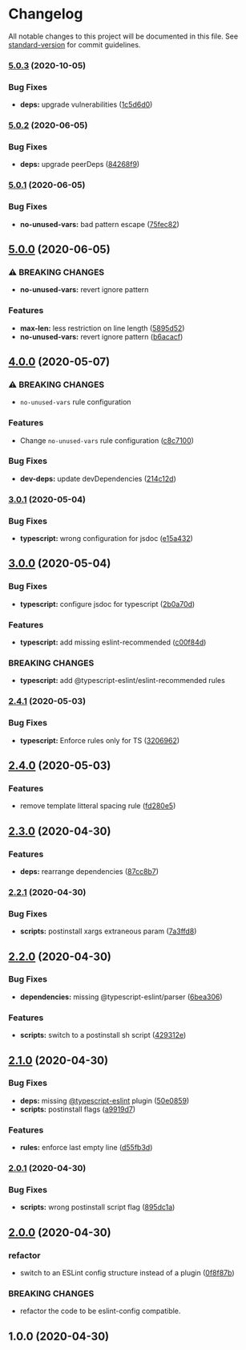 # Changelog

All notable changes to this project will be documented in this file. See [standard-version](https://github.com/conventional-changelog/standard-version) for commit guidelines.

### [5.0.3](https://github.com/materya/eslint-config/compare/v5.0.2...v5.0.3) (2020-10-05)


### Bug Fixes

* **deps:** upgrade vulnerabilities ([1c5d6d0](https://github.com/materya/eslint-config/commit/1c5d6d0aeca20255c39253995eff739e7afcabe5))

### [5.0.2](https://github.com/materya/eslint-config/compare/v5.0.1...v5.0.2) (2020-06-05)


### Bug Fixes

* **deps:** upgrade peerDeps ([84268f9](https://github.com/materya/eslint-config/commit/84268f9d75f44b82e6f415e4c11a9805bc802639))

### [5.0.1](https://github.com/materya/eslint-config/compare/v5.0.0...v5.0.1) (2020-06-05)


### Bug Fixes

* **no-unused-vars:** bad pattern escape ([75fec82](https://github.com/materya/eslint-config/commit/75fec82b7ea9c9ddc7c09734fbae337ceb55c512))

## [5.0.0](https://github.com/materya/eslint-config/compare/v4.0.0...v5.0.0) (2020-06-05)


### ⚠ BREAKING CHANGES

* **no-unused-vars:** revert ignore pattern

### Features

* **max-len:** less restriction on line length ([5895d52](https://github.com/materya/eslint-config/commit/5895d5244aaf03018be804b79f3309a5a4ed6218))
* **no-unused-vars:** revert ignore pattern ([b6acacf](https://github.com/materya/eslint-config/commit/b6acacf295456ca2549e53a07376d6fc80e0c071))

## [4.0.0](https://github.com/materya/eslint-config/compare/v3.0.1...v4.0.0) (2020-05-07)


### ⚠ BREAKING CHANGES

* `no-unused-vars` rule configuration

### Features

* Change `no-unused-vars` rule configuration ([c8c7100](https://github.com/materya/eslint-config/commit/c8c7100b0ad979506d1d88e76b0cf310f0cf1057))


### Bug Fixes

* **dev-deps:** update devDependencies ([214c12d](https://github.com/materya/eslint-config/commit/214c12d051eef8194e31764362bb5ae01514107c))

### [3.0.1](https://github.com/materya/eslint-config/compare/v3.0.0...v3.0.1) (2020-05-04)


### Bug Fixes

* **typescript:** wrong configuration for jsdoc ([e15a432](https://github.com/materya/eslint-config/commit/e15a432))



## [3.0.0](https://github.com/materya/eslint-config/compare/v2.4.1...v3.0.0) (2020-05-04)


### Bug Fixes

* **typescript:** configure jsdoc for typescript ([2b0a70d](https://github.com/materya/eslint-config/commit/2b0a70d))


### Features

* **typescript:** add missing eslint-recommended ([c00f84d](https://github.com/materya/eslint-config/commit/c00f84d))


### BREAKING CHANGES

* **typescript:** add @typescript-eslint/eslint-recommended rules



### [2.4.1](https://github.com/materya/eslint-config/compare/v2.4.0...v2.4.1) (2020-05-03)


### Bug Fixes

* **typescript:** Enforce rules only for TS ([3206962](https://github.com/materya/eslint-config/commit/3206962))



## [2.4.0](https://github.com/materya/eslint-config/compare/v2.3.0...v2.4.0) (2020-05-03)


### Features

* remove template litteral spacing rule ([fd280e5](https://github.com/materya/eslint-config/commit/fd280e5))



## [2.3.0](https://github.com/materya/eslint-config/compare/v2.2.1...v2.3.0) (2020-04-30)


### Features

* **deps:** rearrange dependencies ([87cc8b7](https://github.com/materya/eslint-config/commit/87cc8b7))



### [2.2.1](https://github.com/materya/eslint-config/compare/v2.2.0...v2.2.1) (2020-04-30)


### Bug Fixes

* **scripts:** postinstall xargs extraneous param ([7a3ffd8](https://github.com/materya/eslint-config/commit/7a3ffd8))



## [2.2.0](https://github.com/materya/eslint-config/compare/v2.1.0...v2.2.0) (2020-04-30)


### Bug Fixes

* **dependencies:** missing @typescript-eslint/parser ([6bea306](https://github.com/materya/eslint-config/commit/6bea306))


### Features

* **scripts:** switch to a postinstall sh script ([429312e](https://github.com/materya/eslint-config/commit/429312e))



## [2.1.0](https://github.com/materya/eslint-config/compare/v2.0.1...v2.1.0) (2020-04-30)


### Bug Fixes

* **deps:** missing [@typescript-eslint](https://github.com/typescript-eslint) plugin ([50e0859](https://github.com/materya/eslint-config/commit/50e0859))
* **scripts:** postinstall flags ([a9919d7](https://github.com/materya/eslint-config/commit/a9919d7))


### Features

* **rules:** enforce last empty line ([d55fb3d](https://github.com/materya/eslint-config/commit/d55fb3d))



### [2.0.1](https://github.com/materya/eslint-config/compare/v2.0.0...v2.0.1) (2020-04-30)


### Bug Fixes

* **scripts:** wrong postinstall script flag ([895dc1a](https://github.com/materya/eslint-config/commit/895dc1a))



## [2.0.0](https://github.com/materya/eslint-config/compare/v1.0.0...v2.0.0) (2020-04-30)


### refactor

* switch to an ESLint config structure instead of a plugin ([0f8f87b](https://github.com/materya/eslint-config/commit/0f8f87b))


### BREAKING CHANGES

* refactor the code to be eslint-config compatible.



## 1.0.0 (2020-04-30)
